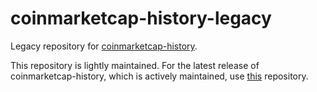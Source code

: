 # coinmarketcap-history-legacy

Legacy repository for [coinmarketcap-history](https://github.com/Alescontrela/coinmarketcap-history).

This repository is lightly maintained. For the latest release of coinmarketcap-history, which is actively maintained, use [this](https://github.com/Alescontrela/coinmarketcap-history) repository.

